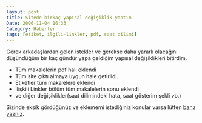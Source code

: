 ```yaml
---
layout: post
title: Sitede birkaç yapısal değişiklik yaptım
Date: 2006-11-04 16:33
Category: Haberler
tags: [etiket, ilgili-linkler, pdf, saat dilimi]
---
```


Gerek arkadaşlardan gelen istekler ve gerekse daha yararlı olacağını
düşündüğüm bir kaç gündür yapa geldiğim yapısal değişiklikleri bitirdim.

-   Tüm makalelerin pdf hali eklendi
-   Tüm site çıktı almaya uygun hale getirildi.
-   Etiketler tüm makalelere eklendi
-   İlişkili Linkler bölüm tüm makalelerin sonu eklendi
-   ve diğer değişiklikler(saat dilimindeki hata, saat gösterim şekli
    vb.)

Sizinde eksik gördüğünüz ve eklememi istediğiniz konular varsa lütfen
[bana yaznız][].


  [bana yaznız]: http://fatihhayrioglu.com/?page_id=135
